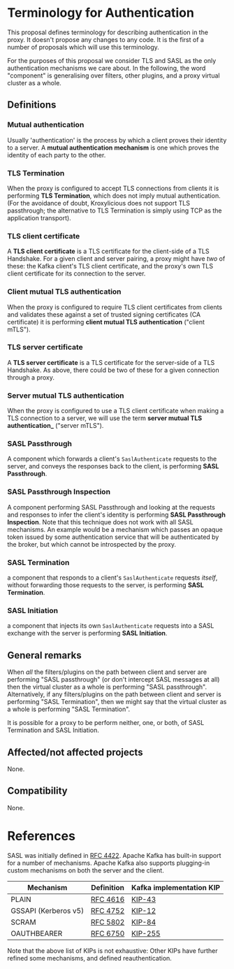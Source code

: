 # Terminology for Authentication

This proposal defines terminology for describing authentication in the proxy. 
It doesn't propose any changes to any code. 
It is the first of a number of proposals which will use this terminology.

For the purposes of this proposal we consider TLS and SASL as the only authentication mechanisms we care about.
In the following, the word "component" is generalising over filters, other plugins, and a proxy virtual cluster as a whole.

## Definitions

### Mutual authentication

Usually 'authentication' is the process by which a client proves their identity to a server. A **mutual authentication mechanism** is one which proves the identity of each party to the other.

### TLS Termination

When the proxy is configured to accept TLS connections from clients it is performing **TLS Termination**, which does not imply mutual authentication. 
(For the avoidance of doubt, Kroxylicious does not support TLS passthrough; the alternative to TLS Termination is simply using TCP as the application transport).

### TLS client certificate

A **TLS client certificate** is a TLS certificate for the client-side of a TLS Handshake. 
  For a given client and server pairing, a proxy might have _two_ of these: the Kafka client's TLS client certificate, and the proxy's own TLS client certificate for its connection to the server.
  
### Client mutual TLS authentication
When the proxy is configured to require TLS client certificates from clients and validates these against a set of trusted signing certificates (CA certificate) it is performing **client mutual TLS authentication** ("client mTLS").

### TLS server certificate
A **TLS server certificate** is a TLS certificate for the server-side of a TLS Handshake. 
As above, there could be two of these for a given connection through a proxy.

### Server mutual TLS authentication

When the proxy is configured to use a TLS client certificate when making a TLS connection to a server, we will use the term **server mutual TLS authentication_** ("server mTLS").

### SASL Passthrough

A component which forwards a client's `SaslAuthenticate` requests to the server, and conveys the responses back to the client, is performing **SASL Passthrough**.

### SASL Passthrough Inspection

A component performing SASL Passthrough and looking at the requests and responses to infer the client's identity is performing **SASL Passthrough Inspection**. 
Note that this technique does not work with all SASL mechanisms. 
An example would be a mechanism which passes an opaque token issued by some authentication service that will be authenticated by the broker, but which cannot be introspected by the proxy.

### SASL Termination

a component that responds to a client's `SaslAuthenticate` requests _itself_, without forwarding those requests to the server, is performing **SASL Termination**.

### SASL Initiation

a component that injects its own `SaslAuthenticate` requests into a SASL exchange with the server is performing **SASL Initiation**.

## General remarks

When _all_ the filters/plugins on the path between client and server are performing "SASL passthrough" (or don't intercept SASL messages at all) then the virtual cluster as a whole is performing "SASL passthrough". 
Alternatively, if any filters/plugins on the path between client and server is performing "SASL Termination", then we might say that the virtual cluster as a whole is performing "SASL Termination".

It is possible for a proxy to be perform neither, one, or both, of SASL Termination and SASL Initiation.

<!--

Finally, let's define some concepts from JAAS:

* A **subject** represents a participant in the protcol (a client or server).
* A **principal** identifies a subject. 
  A subject may have zero or more principals. 
  Subjects that haven't authenticated will have no principals.
  A subject gains a principal following a successful TLS handshake.
  A subject also gains a principal following a successful `SaslAuthenticate` exchange.
* A **credential** is information used to prove the authenticity of a principal.
* A **public credential**, such as a TLS certificate, does not need not be kept secret.
* A **private credential**, such as a TLS private key or a password, must be kept secret, otherwise the authenticity of a principal is compromised.
-->

## Affected/not affected projects

None.

## Compatibility

None.

# References

SASL was initially defined in [RFC 4422][RFC4422]. 
Apache Kafka has built-in support for a number of mechanisms.
Apache Kafka also supports plugging-in custom mechanisms on both the server and the client.

| Mechanism           | Definition          | Kafka implementation KIP |
|---------------------|---------------------|--------------------------|
| PLAIN               | [RFC 4616][RFC4616] | [KIP-43][KIP43]          |
| GSSAPI (Kerberos v5)| [RFC 4752][RFC4752] | [KIP-12][KIP12]          |
| SCRAM               | [RFC 5802][RFC5802] | [KIP-84][KIP84]          |
| OAUTHBEARER         | [RFC 6750][RFC6750] | [KIP-255][KIP255]        |

Note that the above list of KIPs is not exhaustive: Other KIPs have further refined some mechanisms, and defined reauthentication.

[RFC4422]:https://www.rfc-editor.org/rfc/rfc4422
[RFC4616]:https://www.rfc-editor.org/rfc/rfc4616
[RFC4752]:https://www.rfc-editor.org/rfc/rfc4752
[RFC5802]:https://www.rfc-editor.org/rfc/rfc5802
[RFC6750]:https://www.rfc-editor.org/rfc/rfc6750
[KIP12]:https://cwiki.apache.org/confluence/pages/viewpage.action?pageId=51809888
[KIP43]:https://cwiki.apache.org/confluence/display/KAFKA/KIP-43%3A+Kafka+SASL+enhancements
[KIP84]:https://cwiki.apache.org/confluence/display/KAFKA/KIP-84%3A+Support+SASL+SCRAM+mechanisms
[KIP255]:https://cwiki.apache.org/confluence/pages/viewpage.action?pageId=75968876


